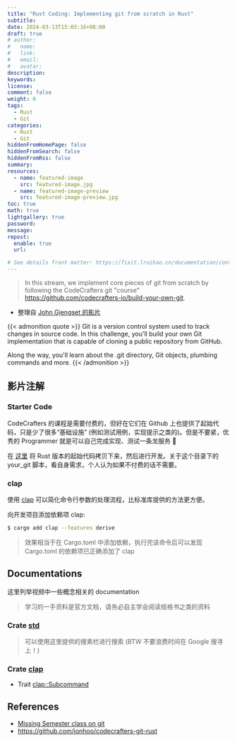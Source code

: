 ```yaml
---
title: "Rust Coding: Implementing git from scratch in Rust"
subtitle:
date: 2024-03-13T15:03:16+08:00
draft: true
# author:
#   name:
#   link:
#   email:
#   avatar:
description:
keywords:
license:
comment: false
weight: 0
tags:
  - Rust
  - Git 
categories:
  - Rust
  - Git
hiddenFromHomePage: false
hiddenFromSearch: false
hiddenFromRss: false
summary:
resources:
  - name: featured-image
    src: featured-image.jpg
  - name: featured-image-preview
    src: featured-image-preview.jpg
toc: true
math: true
lightgallery: true
password:
message:
repost:
  enable: true
  url:

# See details front matter: https://fixit.lruihao.cn/documentation/content-management/introduction/#front-matter
---
```


> In this stream, we implement core pieces of git from scratch by following the CodeCrafters git "course" https://github.com/codecrafters-io/build-your-own-git.

<!--more-->

- 整理自 [John Gjengset 的影片](https://www.youtube.com/watch?v=u0VotuGzD_w)

{{< admonition quote >}}
Git is a version control system used to track changes in source code. In this challenge, you\'ll build your own Git implementation that is capable of cloning a public repository from GitHub.

Along the way, you\'ll learn about the .git directory, Git objects, plumbing commands and more.
{{< /admonition >}}

## 影片注解

### Starter Code

CodeCrafters 的课程是需要付费的，但好在它们在 Github 上也提供了起始代码，只是少了很多“基础设施” (例如测试用例，实现提示之类的)。但是不要紧，优秀的 Programmer 就是可以自己完成实现、测试一条龙服务 :rofl:

在 [这里](https://github.com/codecrafters-io/build-your-own-git/tree/main/starter_templates/rust) 将 Rust 版本的起始代码拷贝下来，然后进行开发。关于这个目录下的 your_git 脚本，看自身需求，个人认为如果不付费的话不需要。

### clap

使用 [clap](https://docs.rs/clap/latest/clap/) 可以简化命令行参数的处理流程，比标准库提供的方法更方便。

向开发项目添加依赖项 clap:

```bash
$ cargo add clap --features derive
```

> 效果相当于在 Cargo.toml 中添加依赖，执行完该命令后可以发现 Cargo.toml 的依赖项已正确添加了 clap

## Documentations

这里列举视频中一些概念相关的 documentation 

> 学习的一手资料是官方文档，请务必自主学会阅读规格书之类的资料

### Crate [std](https://doc.rust-lang.org/std/index.html) 

> 可以使用这里提供的搜素栏进行搜索 (BTW 不要浪费时间在 Google 搜寻上！)

### Crate [clap](https://docs.rs/clap/latest/clap/)

- Trait [clap::Subcommand](https://docs.rs/clap/latest/clap/trait.Subcommand.html)

## References

- [Missing Semester class on git](https://missing.csail.mit.edu/2020/version-control/)
- https://github.com/jonhoo/codecrafters-git-rust
